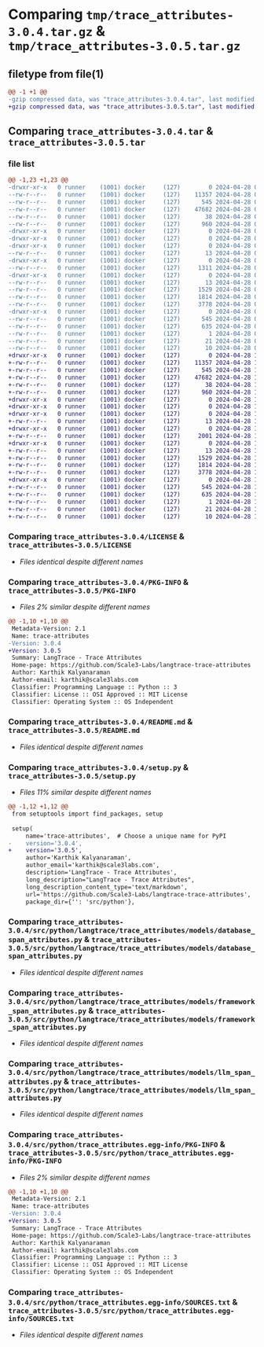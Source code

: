 # Comparing `tmp/trace_attributes-3.0.4.tar.gz` & `tmp/trace_attributes-3.0.5.tar.gz`

## filetype from file(1)

```diff
@@ -1 +1 @@
-gzip compressed data, was "trace_attributes-3.0.4.tar", last modified: Sun Apr 28 02:18:20 2024, max compression
+gzip compressed data, was "trace_attributes-3.0.5.tar", last modified: Sun Apr 28 18:22:31 2024, max compression
```

## Comparing `trace_attributes-3.0.4.tar` & `trace_attributes-3.0.5.tar`

### file list

```diff
@@ -1,23 +1,23 @@
-drwxr-xr-x   0 runner    (1001) docker     (127)        0 2024-04-28 02:18:20.538860 trace_attributes-3.0.4/
--rw-r--r--   0 runner    (1001) docker     (127)    11357 2024-04-28 02:18:08.000000 trace_attributes-3.0.4/LICENSE
--rw-r--r--   0 runner    (1001) docker     (127)      545 2024-04-28 02:18:20.538860 trace_attributes-3.0.4/PKG-INFO
--rw-r--r--   0 runner    (1001) docker     (127)    47682 2024-04-28 02:18:08.000000 trace_attributes-3.0.4/README.md
--rw-r--r--   0 runner    (1001) docker     (127)       38 2024-04-28 02:18:20.538860 trace_attributes-3.0.4/setup.cfg
--rw-r--r--   0 runner    (1001) docker     (127)      960 2024-04-28 02:18:08.000000 trace_attributes-3.0.4/setup.py
-drwxr-xr-x   0 runner    (1001) docker     (127)        0 2024-04-28 02:18:20.534860 trace_attributes-3.0.4/src/
-drwxr-xr-x   0 runner    (1001) docker     (127)        0 2024-04-28 02:18:20.534860 trace_attributes-3.0.4/src/python/
-drwxr-xr-x   0 runner    (1001) docker     (127)        0 2024-04-28 02:18:20.538860 trace_attributes-3.0.4/src/python/langtrace/
--rw-r--r--   0 runner    (1001) docker     (127)       13 2024-04-28 02:18:08.000000 trace_attributes-3.0.4/src/python/langtrace/__init__.py
-drwxr-xr-x   0 runner    (1001) docker     (127)        0 2024-04-28 02:18:20.538860 trace_attributes-3.0.4/src/python/langtrace/trace_attributes/
--rw-r--r--   0 runner    (1001) docker     (127)     1311 2024-04-28 02:18:08.000000 trace_attributes-3.0.4/src/python/langtrace/trace_attributes/__init__.py
-drwxr-xr-x   0 runner    (1001) docker     (127)        0 2024-04-28 02:18:20.538860 trace_attributes-3.0.4/src/python/langtrace/trace_attributes/models/
--rw-r--r--   0 runner    (1001) docker     (127)       13 2024-04-28 02:18:08.000000 trace_attributes-3.0.4/src/python/langtrace/trace_attributes/models/__init__.py
--rw-r--r--   0 runner    (1001) docker     (127)     1529 2024-04-28 02:18:08.000000 trace_attributes-3.0.4/src/python/langtrace/trace_attributes/models/database_span_attributes.py
--rw-r--r--   0 runner    (1001) docker     (127)     1814 2024-04-28 02:18:08.000000 trace_attributes-3.0.4/src/python/langtrace/trace_attributes/models/framework_span_attributes.py
--rw-r--r--   0 runner    (1001) docker     (127)     3778 2024-04-28 02:18:08.000000 trace_attributes-3.0.4/src/python/langtrace/trace_attributes/models/llm_span_attributes.py
-drwxr-xr-x   0 runner    (1001) docker     (127)        0 2024-04-28 02:18:20.538860 trace_attributes-3.0.4/src/python/trace_attributes.egg-info/
--rw-r--r--   0 runner    (1001) docker     (127)      545 2024-04-28 02:18:20.000000 trace_attributes-3.0.4/src/python/trace_attributes.egg-info/PKG-INFO
--rw-r--r--   0 runner    (1001) docker     (127)      635 2024-04-28 02:18:20.000000 trace_attributes-3.0.4/src/python/trace_attributes.egg-info/SOURCES.txt
--rw-r--r--   0 runner    (1001) docker     (127)        1 2024-04-28 02:18:20.000000 trace_attributes-3.0.4/src/python/trace_attributes.egg-info/dependency_links.txt
--rw-r--r--   0 runner    (1001) docker     (127)       21 2024-04-28 02:18:20.000000 trace_attributes-3.0.4/src/python/trace_attributes.egg-info/requires.txt
--rw-r--r--   0 runner    (1001) docker     (127)       10 2024-04-28 02:18:20.000000 trace_attributes-3.0.4/src/python/trace_attributes.egg-info/top_level.txt
+drwxr-xr-x   0 runner    (1001) docker     (127)        0 2024-04-28 18:22:31.308807 trace_attributes-3.0.5/
+-rw-r--r--   0 runner    (1001) docker     (127)    11357 2024-04-28 18:22:15.000000 trace_attributes-3.0.5/LICENSE
+-rw-r--r--   0 runner    (1001) docker     (127)      545 2024-04-28 18:22:31.308807 trace_attributes-3.0.5/PKG-INFO
+-rw-r--r--   0 runner    (1001) docker     (127)    47682 2024-04-28 18:22:15.000000 trace_attributes-3.0.5/README.md
+-rw-r--r--   0 runner    (1001) docker     (127)       38 2024-04-28 18:22:31.308807 trace_attributes-3.0.5/setup.cfg
+-rw-r--r--   0 runner    (1001) docker     (127)      960 2024-04-28 18:22:15.000000 trace_attributes-3.0.5/setup.py
+drwxr-xr-x   0 runner    (1001) docker     (127)        0 2024-04-28 18:22:31.304807 trace_attributes-3.0.5/src/
+drwxr-xr-x   0 runner    (1001) docker     (127)        0 2024-04-28 18:22:31.304807 trace_attributes-3.0.5/src/python/
+drwxr-xr-x   0 runner    (1001) docker     (127)        0 2024-04-28 18:22:31.304807 trace_attributes-3.0.5/src/python/langtrace/
+-rw-r--r--   0 runner    (1001) docker     (127)       13 2024-04-28 18:22:15.000000 trace_attributes-3.0.5/src/python/langtrace/__init__.py
+drwxr-xr-x   0 runner    (1001) docker     (127)        0 2024-04-28 18:22:31.304807 trace_attributes-3.0.5/src/python/langtrace/trace_attributes/
+-rw-r--r--   0 runner    (1001) docker     (127)     2001 2024-04-28 18:22:15.000000 trace_attributes-3.0.5/src/python/langtrace/trace_attributes/__init__.py
+drwxr-xr-x   0 runner    (1001) docker     (127)        0 2024-04-28 18:22:31.304807 trace_attributes-3.0.5/src/python/langtrace/trace_attributes/models/
+-rw-r--r--   0 runner    (1001) docker     (127)       13 2024-04-28 18:22:15.000000 trace_attributes-3.0.5/src/python/langtrace/trace_attributes/models/__init__.py
+-rw-r--r--   0 runner    (1001) docker     (127)     1529 2024-04-28 18:22:15.000000 trace_attributes-3.0.5/src/python/langtrace/trace_attributes/models/database_span_attributes.py
+-rw-r--r--   0 runner    (1001) docker     (127)     1814 2024-04-28 18:22:15.000000 trace_attributes-3.0.5/src/python/langtrace/trace_attributes/models/framework_span_attributes.py
+-rw-r--r--   0 runner    (1001) docker     (127)     3778 2024-04-28 18:22:15.000000 trace_attributes-3.0.5/src/python/langtrace/trace_attributes/models/llm_span_attributes.py
+drwxr-xr-x   0 runner    (1001) docker     (127)        0 2024-04-28 18:22:31.308807 trace_attributes-3.0.5/src/python/trace_attributes.egg-info/
+-rw-r--r--   0 runner    (1001) docker     (127)      545 2024-04-28 18:22:31.000000 trace_attributes-3.0.5/src/python/trace_attributes.egg-info/PKG-INFO
+-rw-r--r--   0 runner    (1001) docker     (127)      635 2024-04-28 18:22:31.000000 trace_attributes-3.0.5/src/python/trace_attributes.egg-info/SOURCES.txt
+-rw-r--r--   0 runner    (1001) docker     (127)        1 2024-04-28 18:22:31.000000 trace_attributes-3.0.5/src/python/trace_attributes.egg-info/dependency_links.txt
+-rw-r--r--   0 runner    (1001) docker     (127)       21 2024-04-28 18:22:31.000000 trace_attributes-3.0.5/src/python/trace_attributes.egg-info/requires.txt
+-rw-r--r--   0 runner    (1001) docker     (127)       10 2024-04-28 18:22:31.000000 trace_attributes-3.0.5/src/python/trace_attributes.egg-info/top_level.txt
```

### Comparing `trace_attributes-3.0.4/LICENSE` & `trace_attributes-3.0.5/LICENSE`

 * *Files identical despite different names*

### Comparing `trace_attributes-3.0.4/PKG-INFO` & `trace_attributes-3.0.5/PKG-INFO`

 * *Files 2% similar despite different names*

```diff
@@ -1,10 +1,10 @@
 Metadata-Version: 2.1
 Name: trace-attributes
-Version: 3.0.4
+Version: 3.0.5
 Summary: LangTrace - Trace Attributes
 Home-page: https://github.com/Scale3-Labs/langtrace-trace-attributes
 Author: Karthik Kalyanaraman
 Author-email: karthik@scale3labs.com
 Classifier: Programming Language :: Python :: 3
 Classifier: License :: OSI Approved :: MIT License
 Classifier: Operating System :: OS Independent
```

### Comparing `trace_attributes-3.0.4/README.md` & `trace_attributes-3.0.5/README.md`

 * *Files identical despite different names*

### Comparing `trace_attributes-3.0.4/setup.py` & `trace_attributes-3.0.5/setup.py`

 * *Files 11% similar despite different names*

```diff
@@ -1,12 +1,12 @@
 from setuptools import find_packages, setup
 
 setup(
     name='trace-attributes',  # Choose a unique name for PyPI
-    version='3.0.4',
+    version='3.0.5',
     author='Karthik Kalyanaraman',
     author_email='karthik@scale3labs.com',
     description='LangTrace - Trace Attributes',
     long_description="LangTrace - Trace Attributes",
     long_description_content_type='text/markdown',
     url='https://github.com/Scale3-Labs/langtrace-trace-attributes',  # Project home page
     package_dir={'': 'src/python'},
```

### Comparing `trace_attributes-3.0.4/src/python/langtrace/trace_attributes/models/database_span_attributes.py` & `trace_attributes-3.0.5/src/python/langtrace/trace_attributes/models/database_span_attributes.py`

 * *Files identical despite different names*

### Comparing `trace_attributes-3.0.4/src/python/langtrace/trace_attributes/models/framework_span_attributes.py` & `trace_attributes-3.0.5/src/python/langtrace/trace_attributes/models/framework_span_attributes.py`

 * *Files identical despite different names*

### Comparing `trace_attributes-3.0.4/src/python/langtrace/trace_attributes/models/llm_span_attributes.py` & `trace_attributes-3.0.5/src/python/langtrace/trace_attributes/models/llm_span_attributes.py`

 * *Files identical despite different names*

### Comparing `trace_attributes-3.0.4/src/python/trace_attributes.egg-info/PKG-INFO` & `trace_attributes-3.0.5/src/python/trace_attributes.egg-info/PKG-INFO`

 * *Files 2% similar despite different names*

```diff
@@ -1,10 +1,10 @@
 Metadata-Version: 2.1
 Name: trace-attributes
-Version: 3.0.4
+Version: 3.0.5
 Summary: LangTrace - Trace Attributes
 Home-page: https://github.com/Scale3-Labs/langtrace-trace-attributes
 Author: Karthik Kalyanaraman
 Author-email: karthik@scale3labs.com
 Classifier: Programming Language :: Python :: 3
 Classifier: License :: OSI Approved :: MIT License
 Classifier: Operating System :: OS Independent
```

### Comparing `trace_attributes-3.0.4/src/python/trace_attributes.egg-info/SOURCES.txt` & `trace_attributes-3.0.5/src/python/trace_attributes.egg-info/SOURCES.txt`

 * *Files identical despite different names*

